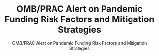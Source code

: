 ---
layout: resources-landing
title: "OMB/PRAC Alert on Pandemic Funding Risk Factors and Mitigation Strategies"
subtitle: "OMB/PRAC Alert on Pandemic Funding Risk Factors and Mitigation Strategies"
external_link: https://www.pandemicoversight.gov/media/file/omb-and-prac-payment-integrity-alert
filters: major-legislation guidance omb 2021
fiscal_year: 2021
---